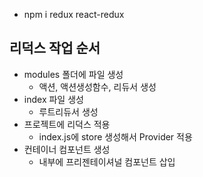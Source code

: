 - npm i redux react-redux

## 리덕스 작업 순서
- modules 폴더에 파일 생성
  - 액션, 액션생성함수, 리듀서 생성
- index 파일 생성
  - 루트리듀서 생성
- 프로젝트에 리덕스 적용
  - index.js에 store 생성해서 Provider 적용
- 컨테이너 컴포넌트 생성
  - 내부에 프리젠테이셔널 컴포넌트 삽입
